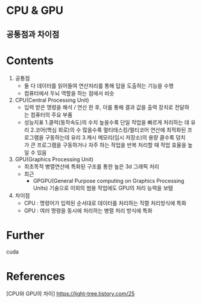 

CPU & GPU
=========

공통점과 차이점
---------


# Contents  
1. 공통점
    - 둘 다 데이터를 읽어들여 연산처리를 통해 답을 도출하는 기능을 수행
    - 컴퓨터에서 두뇌 역할을 하는 점에서 비슷
2. CPU(Central Processing Unit)
    - 입력 받은 명령을 해석 / 연산 한 후, 이를 통해 결과 값을 출력 장치로 전달하는 컴퓨터의 주요 부품
    - 성능지표
        1.클럭(동작속도)의 수치
            높을수록 단일 작업을 빠르게 처리하는 데 유리
        2.코어(핵심 회로)의 수
            많을수록 멀티태스킹/멀티코어 연산에 최적화된 프로그램을 구동하는데 유리
        3.캐시 메모리(임시 저장소)의 용량
            클수록 덩치가 큰 프로그램을 구동하거나 자주 하는 작업을 반복 처리할 때 작업 효율을 높일 수 있음
3. GPU(Graphics Processing Unit)
    - 최초목적 
        병렬연산에 특화된 구조를 통한 높은 3d 그래픽 처리
    - 최근
        - GPGPU(General Purpose computing on Graphics Processing Units) 기술으로 이외의 범용 작업에도 GPU의 처리 능력을 보탬
4. 차이점
    - CPU : 명령어가 입력된 순서대로 데이터를 처리하는 직렬 처리방식에 특화
    - GPU : 여러 명령을 동시에 처리하는 병렬 처리 방식에 특화

# Further
cuda

# References
[CPU와 GPU의 차이]
https://light-tree.tistory.com/25


